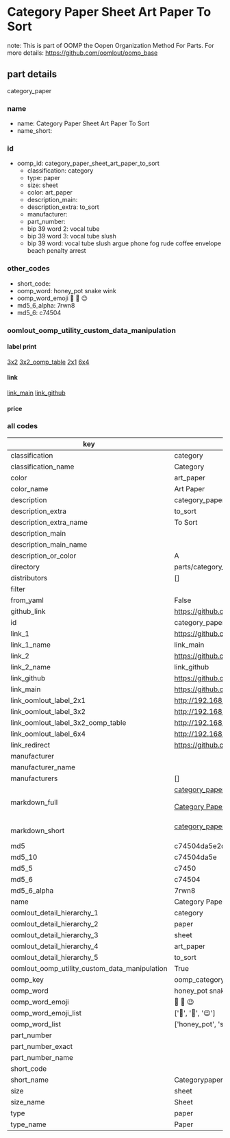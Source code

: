 # Category Paper Sheet Art Paper To Sort  

note: This is part of OOMP the Oopen Organization Method For Parts. For more details: https://github.com/oomlout/oomp_base

##  part details
  



category_paper



### name
* name: Category Paper Sheet Art Paper To Sort
* name_short: 
### id
* oomp_id: category_paper_sheet_art_paper_to_sort
  * classification: category
  * type: paper
  * size: sheet
  * color: art_paper
  * description_main: 
  * description_extra: to_sort
  * manufacturer: 
  * part_number: 
  * bip 39 word 2: vocal tube
  * bip 39 word 3: vocal tube slush
  * bip 39 word: vocal tube slush argue phone fog rude coffee envelope beach penalty arrest

### other_codes
* short_code: 
* oomp_word: honey_pot snake wink
* oomp_word_emoji :honey_pot: :snake: :wink:
* md5_6_alpha: 7rwn8
* md5_6: c74504






### oomlout_oomp_utility_custom_data_manipulation
#### label print
[3x2](http://192.168.1.245:1112/?label=oomp%207rwn8)
[3x2_oomp_table](http://192.168.1.108:1112/?label=oomp%207rwn8)
[2x1](http://192.168.1.242:1112/?label=oomp%207rwn8)
[6x4](http://192.168.1.55:1112/?label=oomp%207rwn8)    

#### link

[link_main](https://github.com/oomlout/oomlout_oomp_version_1_messy/tree/main/parts/category_paper_sheet_art_paper_to_sort) [link_github](https://github.com/oomlout/oomlout_oomp_version_1_messy/tree/main/parts/category_paper_sheet_art_paper_to_sort)                             

#### price







### all codes 
| key | value |  
| --- | --- |  
| classification | category |  
| classification_name | Category |  
| color | art_paper |  
| color_name | Art Paper |  
| description | category_paper |  
| description_extra | to_sort |  
| description_extra_name | To Sort |  
| description_main |  |  
| description_main_name |  |  
| description_or_color | A  |  
| directory | parts/category_paper_sheet_art_paper_to_sort |  
| distributors | [] |  
| filter |  |  
| from_yaml | False |  
| github_link | https://github.com/oomlout/oomlout_oomp_part_src/tree/main/parts/category_paper_sheet_art_paper_to_sort |  
| id | category_paper_sheet_art_paper_to_sort |  
| link_1 | https://github.com/oomlout/oomlout_oomp_version_1_messy/tree/main/parts/category_paper_sheet_art_paper_to_sort |  
| link_1_name | link_main |  
| link_2 | https://github.com/oomlout/oomlout_oomp_version_1_messy/tree/main/parts/category_paper_sheet_art_paper_to_sort |  
| link_2_name | link_github |  
| link_github | https://github.com/oomlout/oomlout_oomp_version_1_messy/tree/main/parts/category_paper_sheet_art_paper_to_sort |  
| link_main | https://github.com/oomlout/oomlout_oomp_version_1_messy/tree/main/parts/category_paper_sheet_art_paper_to_sort |  
| link_oomlout_label_2x1 | http://192.168.1.242:1112/?label=oomp%207rwn8 |  
| link_oomlout_label_3x2 | http://192.168.1.245:1112/?label=oomp%207rwn8 |  
| link_oomlout_label_3x2_oomp_table | http://192.168.1.108:1112/?label=oomp%207rwn8 |  
| link_oomlout_label_6x4 | http://192.168.1.55:1112/?label=oomp%207rwn8 |  
| link_redirect | https://github.com/oomlout/oomlout_oomp_version_1_messy/tree/main/parts/category_paper_sheet_art_paper_to_sort |  
| manufacturer |  |  
| manufacturer_name |  |  
| manufacturers | [] |  
| markdown_full | [category_paper_sheet_art_paper_to_sort](none)<br>[](none)<br>[Category Paper Sheet Art Paper To Sort](none)<br><br> |  
| markdown_short | [category_paper_sheet_art_paper_to_sort](none)<br><br> |  
| md5 | c74504da5e2d379d6951c0b998ba87aa |  
| md5_10 | c74504da5e |  
| md5_5 | c7450 |  
| md5_6 | c74504 |  
| md5_6_alpha | 7rwn8 |  
| name | Category Paper Sheet Art Paper To Sort |  
| oomlout_detail_hierarchy_1 | category |  
| oomlout_detail_hierarchy_2 | paper |  
| oomlout_detail_hierarchy_3 | sheet |  
| oomlout_detail_hierarchy_4 | art_paper |  
| oomlout_detail_hierarchy_5 | to_sort |  
| oomlout_oomp_utility_custom_data_manipulation | True |  
| oomp_key | oomp_category_paper_sheet_art_paper_to_sort |  
| oomp_word | honey_pot snake wink |  
| oomp_word_emoji | :honey_pot: :snake: :wink: |  
| oomp_word_emoji_list | [':honey_pot:', ':snake:', ':wink:'] |  
| oomp_word_list | ['honey_pot', 'snake', 'wink'] |  
| part_number |  |  
| part_number_exact |  |  
| part_number_name |  |  
| short_code |  |  
| short_name | Categorypaper |  
| size | sheet |  
| size_name | Sheet |  
| type | paper |  
| type_name | Paper |  
